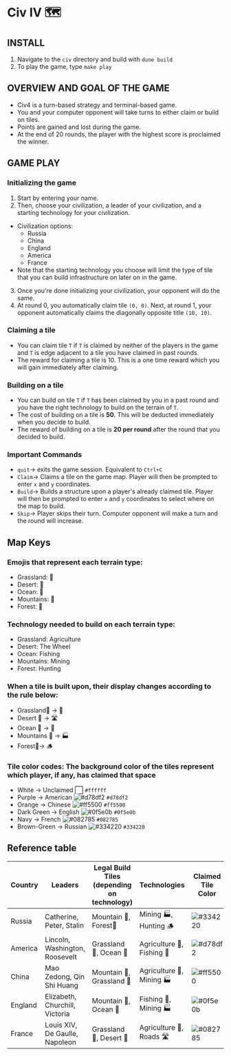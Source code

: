# Civ IV 🗺️
## INSTALL
1. Navigate to the `civ` directory and build with `dune build`
2. To play the game, type `make play`

## OVERVIEW AND GOAL OF THE GAME
- Civ4 is a turn-based strategy and terminal-based game. 
- You and your computer opponent will take turns to either claim or build on tiles. 
- Points are gained and lost during the game. 
- At the end of 20 rounds, the player with the highest score is proclaimed the winner. 

## GAME PLAY
### Initializing the game
1. Start by entering your name. 
2. Then, choose your civilization, a leader of your civilization, and a starting technology for your civilization. 
  - Civilization options: 
    - Russia 
    - China
    - England
    - America
    - France
  - Note that the starting technology you choose will limit the type of tile that you can build infrastructure on later on in the game. 
3. Once you're done initializing your civilization, your opponent will do the same. 
4. At round 0, you automatically claim tile `(0, 0)`. Next, at round 1, your opponent automatically claims the diagonally opposite title `(10, 10)`.

### Claiming a tile
- You can claim tile `T` if `T` is claimed by neither of the players in the game and `T` is edge adjacent to a tile you have claimed in past rounds. 
- The reward for claiming a tile is 10. This is a one time reward which you will gain immediately after claiming.

### Building on a tile
- You can build on tile `T` if `T` has been claimed by you in a past round and you have the right technology to build on the terrain of `T`. 
- The cost of building on a tile is **50**. This will be deducted immediately when you decide to build. 
- The reward of building on a tile is **20 per round** after the round that you decided to build.

### Important Commands
- `quit`→ exits the game session. Equivalent to `Ctrl+C`
- `Claim`→ Claims a tile on the game map. Player will then be prompted to enter `x` and `y` coordinates.
- `Build`→ Builds a structure upon a player's already claimed tile. Player will then be prompted to enter `x` and `y` coordinates to select where on the map to build. 
- `Skip`→ Player skips their turn. Computer opponent will make a turn and the round will increase. 

## Map Keys 
### Emojis that represent each terrain type: 
- Grassland: 🌾
- Desert: 🐪
- Ocean: 🌊
- Mountains: 🗻
- Forest: 🌲
### Technology needed to build on each terrain type: 
- Grassland: Agriculture
- Desert: The Wheel
- Ocean: Fishing
- Mountains: Mining
- Forest: Hunting
### When a tile is built upon, their display changes according to the rule below:
- Grassland🌾 → 🚜
- Desert 🐫 → 🛣️
- Ocean 🌊 → 🎣
- Mountains 🗻 → 🏭
- Forest🌲→ 🪵
### Tile color codes: The background color of the tiles represent which player, if any, has claimed that space
- White → Unclaimed ⬜ `#ffffff`
- Purple → American ![#d78df2](https://placehold.co/15x15/d78df2/d78df2.png) `#d78df2`
- Orange → Chinese ![#ff5500](https://placehold.co/15x15/ff5500/ff5500.png) `#ff5500`
- Dark Green → English ![#0f5e0b](https://placehold.co/15x15/0f5e0b/0f5e0b.png) `#0f5e0b`
- Navy → French ![#082785](https://placehold.co/15x15/082785/082785.png) `#082785`
- Brown-Green → Russian ![#334220](https://placehold.co/15x15/334220/334220.png) `#334220`


## Reference table
| Country | Leaders                        | Legal Build Tiles (depending on technology) | Technologies             | Claimed Tile Color                                       |
|---------|--------------------------------|---------------------------------------------|--------------------------|----------------------------------------------------------|
| Russia  | Catherine, Peter, Stalin       | Mountain 🗻, Forest🌲                         | Mining 🏭, Hunting 🪵      | ![#334220](https://placehold.co/15x15/334220/334220.png) |
| America | Lincoln, Washington, Roosevelt | Grassland 🌾, Ocean 🌊                        | Agriculture 🚜, Fishing 🎣 | ![#d78df2](https://placehold.co/15x15/d78df2/d78df2.png) |
| China   | Mao Zedong, Qin Shi Huang      | Mountain 🗻, Grassland 🌾                     | Agriculture 🚜, Mining 🏭  | ![#ff5500](https://placehold.co/15x15/ff5500/ff5500.png) |
| England | Elizabeth, Churchill, Victoria | Mountain 🗻, Ocean 🌊                         | Fishing 🎣, Mining 🏭      | ![#0f5e0b](https://placehold.co/15x15/0f5e0b/0f5e0b.png) |
| France  | Louis XIV, De Gaulle, Napoleon | Grassland 🌾, Desert 🐪                       | Agriculture 🚜, Roads 🛣️   | ![#082785](https://placehold.co/15x15/082785/082785.png) |
